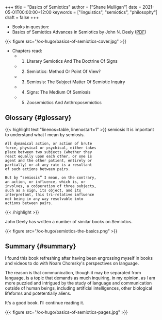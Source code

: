+++
title = "Basics of Semiotics"
author = ["Shane Mulligan"]
date = 2021-05-01T00:00:00+12:00
keywords = ["linguistics", "semiotics", "philosophy"]
draft = false
+++

-   Books in question:
-   <span class="underline">Basics of Semiotics Advances in Semiotics</span> by John N. Deely ([PDF](http://library.lol/main/76679C58CDB995642645E25913B4E93F))

{{< figure src="/ox-hugo/basics-of-semiotics-cover.jpg" >}}

-   Chapters read:
    -   1. Literary Semiotics And The Doctrine Of Signs
    -   2. Semiotics: Method Or Point Of View?
    -   3. Semiosis: The Subject Matter Of Semiotic Inquiry
    -   4. Signs: The Medium Of Semiosis
    -   5. Zoosemiotics And Anthroposemiotics


## Glossary {#glossary}

{{< highlight text "linenos=table, linenostart=1" >}}
semiosis
    It is important to understand what I mean
    by semiosis.

    All dynamical action, or action of brute
    force, physical or psychical, either takes
    place between two subjects (whether they
    react equally upon each other, or one is
    agent and the other patient, entirely or
    partially) or at any rate is a resultant
    of such actions between pairs.

    But by “semiosis” I mean, on the contrary,
    an action, or influence, which is, or
    involves, a coöperation of three subjects,
    such as a sign, its object, and its
    interpretant, this tri-relative influence
    not being in any way resolvable into
    actions between pairs.
{{< /highlight >}}

John Deely has written a number of similar books on Semiotics.

{{< figure src="/ox-hugo/semiotics-the-basics.png" >}}


## Summary {#summary}

I found this book refreshing after having been
engrossing myself in books and videos to do
with Noam Chomsky's perspectives on language.

The reason is that communication, though it
may be separated from language, is a topic
that demands as much inquiring, in my opinion,
as I am more puzzled and intrigued by the
study of language and communication outside of
human beings, including artificial
intelligences, other biological lifeforms and
potetentially aliens.

It's a good book. I'll continue reading it.

{{< figure src="/ox-hugo/basics-of-semiotics-pages.jpg" >}}